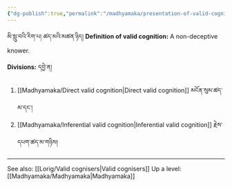 ```yaml
---
{"dg-publish":true,"permalink":"/madhyamaka/presentation-of-valid-cognition/"}
---
```


མི་སླུ་བའི་རིག་པ། ཚད་མའི་མཚན་ཉིད། 
**Definition of valid cognition:** A non-deceptive knower.

**Divisions:** དབྱེ་ན།
1. [[Madhyamaka/Direct valid cognition\|Direct valid cognition]] མངོན་སུམ་ཚད་མ་དང་།
2. [[Madhyamaka/Inferential valid cognition\|Inferential valid cognition]] རྗེས་དཔག་ཚད་མ་གཉིས། 


---
See also: [[Lorig/Valid cognisers\|Valid cognisers]]
Up a level: [[Madhyamaka/Madhyamaka\|Madhyamaka]]